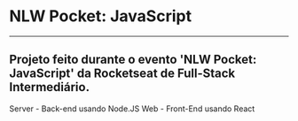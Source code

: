 # NLW Pocket: JavaScript
---
Projeto feito durante o evento 'NLW Pocket: JavaScript' da Rocketseat de Full-Stack Intermediário.
---
Server - Back-end usando Node.JS
Web - Front-End usando React
